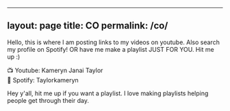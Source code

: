 
---
layout: page
title: CO
permalink: /co/
---
<!--- [Next Page - Home Page](/index.md) | [Next Page - Knowledge to Share](/Knowledge.md) | [Next Page - Research I've Done](/Research.md) | [Next Page - My Paintings](/Paintings.md) | [Next Page - Scriptures](/Verses.md) --->



Hello, this is where I am posting links to my videos on youtube. Also search my profile on Spotify! OR have me make a playlist JUST FOR YOU. Hit me up :)  

📺 Youtube: Kameryn Janai Taylor  
🎵 Spotify: Taylorkameryn  
  
Hey y'all, hit me up if you want a playlist. I love making playlists helping people get through their day.
